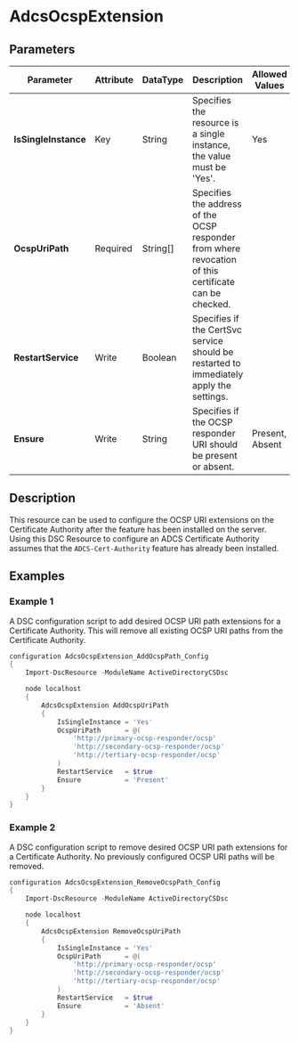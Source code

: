 ﻿# AdcsOcspExtension

## Parameters

| Parameter | Attribute | DataType | Description | Allowed Values |
| --- | --- | --- | --- | --- |
| **IsSingleInstance** | Key | String | Specifies the resource is a single instance, the value must be 'Yes'. |Yes|
| **OcspUriPath** | Required | String[] | Specifies the address of the OCSP responder from where revocation of this certificate can be checked. ||
| **RestartService** | Write | Boolean | Specifies if the CertSvc service should be restarted to immediately apply the settings. ||
| **Ensure** | Write | String | Specifies if the OCSP responder URI should be present or absent. |Present,  Absent|

## Description

This resource can be used to configure the OCSP URI extensions on the
Certificate Authority after the feature has been installed on the server.
Using this DSC Resource to configure an ADCS Certificate Authority assumes that
the `ADCS-Cert-Authority` feature has already been installed.

## Examples

### Example 1

A DSC configuration script to add desired OCSP URI path extensions for a Certificate Authority.
This will remove all existing OCSP URI paths from the Certificate Authority.

```powershell
configuration AdcsOcspExtension_AddOcspPath_Config
{
    Import-DscResource -ModuleName ActiveDirectoryCSDsc

    node localhost
    {
        AdcsOcspExtension AddOcspUriPath
        {
            IsSingleInstance = 'Yes'
            OcspUriPath      = @(
                'http://primary-ocsp-responder/ocsp'
                'http://secondary-ocsp-responder/ocsp'
                'http://tertiary-ocsp-responder/ocsp'
            )
            RestartService   = $true
            Ensure           = 'Present'
        }
    }
}
```

### Example 2

A DSC configuration script to remove desired OCSP URI path extensions for a Certificate Authority.
No previously configured OCSP URI paths will be removed.

```powershell
configuration AdcsOcspExtension_RemoveOcspPath_Config
{
    Import-DscResource -ModuleName ActiveDirectoryCSDsc

    node localhost
    {
        AdcsOcspExtension RemoveOcspUriPath
        {
            IsSingleInstance = 'Yes'
            OcspUriPath      = @(
                'http://primary-ocsp-responder/ocsp'
                'http://secondary-ocsp-responder/ocsp'
                'http://tertiary-ocsp-responder/ocsp'
            )
            RestartService   = $true
            Ensure           = 'Absent'
        }
    }
}
```

